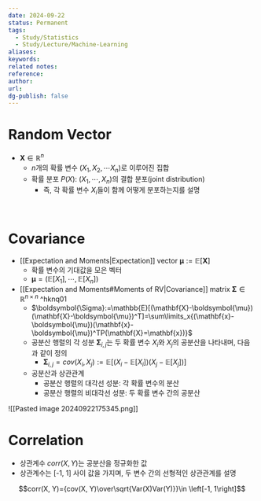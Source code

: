 ```yaml
---
date: 2024-09-22
status: Permanent
tags:
  - Study/Statistics
  - Study/Lecture/Machine-Learning
aliases: 
keywords: 
related notes: 
reference: 
author: 
url: 
dg-publish: false
---
```

# Random Vector
- $\mathbf{X}\in \mathbb{R}^n$
	- $n$개의 확률 변수 ($X_1, X_2, \cdots X_n$)로 이루어진 집합
	- 확률 분포 $P(X)$: ($X_1, \cdots, X_n$)의 결합 분포(joint distribution)
		- 즉, 각 확률 변수 $X_i$들이 함께 어떻게 분포하는지를 설명

<br>

# Covariance
- [[Expectation and Moments|Expectation]] vector $\boldsymbol{\mu}:=\mathbb{E}[\mathbf{X}]$
	- 확률 변수의 기대값을 모은 벡터
	- $\boldsymbol{\mu}=(\mathbb{E}[X_1], \cdots, \mathbb{E}[X_n])$
- [[Expectation and Moments#Moments of RV|Covariance]] matrix $\boldsymbol{\Sigma}\in \mathbb{R}^{n\times n}$  ^hknq01
	- $\boldsymbol{\Sigma}:=\mathbb{E}[(\mathbf{X}-\boldsymbol{\mu})(\mathbf{X}-\boldsymbol{\mu})^T]=\sum\limits_x{(\mathbf{x}-\boldsymbol{\mu})(\mathbf{x}-\boldsymbol{\mu})^TP(\mathbf{X}=\mathbf{x})}$
	- 공분산 행렬의 각 성분 $\boldsymbol{\Sigma}_{i, j}$는 두 확률 변수 $X_i$와 $X_j$의 공분산을 나타내며, 다음과 같이 정의
		- $\boldsymbol{\Sigma}_{i, j}=cov(X_i, X_j):=\mathbb{E}[(X_i-\mathbb{E}[X_i])(X_j-\mathbb{E}[X_j])]$
	- 공분산과 상관관계
		- 공분산 행렬의 대각선 성분: 각 확률 변수의 분산
		- 공분산 행렬의 비대각선 성분: 두 확률 변수 간의 공분산

![[Pasted image 20240922175345.png]]
<br>

# Correlation
- 상관계수 $corr(X, Y)$는 공분산을 정규화한 값
- 상관계수는 [-1, 1] 사이 값을 가지며, 두 변수 간의 선형적인 상관관계를 설명

$$corr(X, Y)={cov(X, Y)\over\sqrt{Var(X)Var(Y)}}\in \left[-1, 1\right]$$